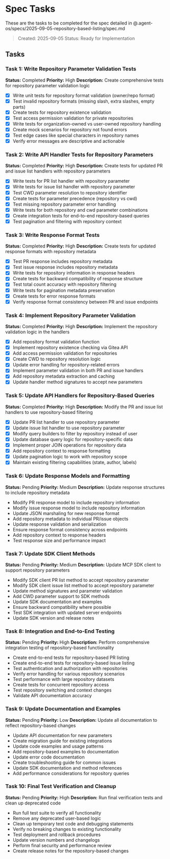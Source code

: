 # Spec Tasks

These are the tasks to be completed for the spec detailed in @.agent-os/specs/2025-09-05-repository-based-listing/spec.md

> Created: 2025-09-05
> Status: Ready for Implementation

## Tasks

### Task 1: Write Repository Parameter Validation Tests
**Status:** Completed
**Priority:** High
**Description:** Create comprehensive tests for repository parameter validation logic

- [x] Write unit tests for repository format validation (owner/repo format)
- [x] Test invalid repository formats (missing slash, extra slashes, empty parts)
- [x] Create tests for repository existence validation
- [x] Test access permission validation for private repositories
- [x] Write tests for organization-owned vs user-owned repository handling
- [x] Create mock scenarios for repository not found errors
- [x] Test edge cases like special characters in repository names
- [x] Verify error messages are descriptive and actionable

### Task 2: Write API Handler Tests for Repository Parameters
**Status:** Completed
**Priority:** High
**Description:** Create tests for updated PR and issue list handlers with repository parameters

- [x] Write tests for PR list handler with repository parameter
- [x] Write tests for issue list handler with repository parameter
- [x] Test CWD parameter resolution to repository identifier
- [x] Create tests for parameter precedence (repository vs cwd)
- [x] Test missing repository parameter error handling
- [x] Write tests for both repository and cwd parameter combinations
- [x] Create integration tests for end-to-end repository-based queries
- [x] Test pagination and filtering with repository context

### Task 3: Write Response Format Tests
**Status:** Completed
**Priority:** High
**Description:** Create tests for updated response formats with repository metadata

- [x] Test PR response includes repository metadata
- [x] Test issue response includes repository metadata
- [x] Write tests for repository information in response headers
- [x] Create tests for backward compatibility of response structure
- [x] Test total count accuracy with repository filtering
- [x] Write tests for pagination metadata preservation
- [x] Create tests for error response formats
- [x] Verify response format consistency between PR and issue endpoints

### Task 4: Implement Repository Parameter Validation
**Status:** Completed
**Priority:** High
**Description:** Implement the repository validation logic in the handlers

- [x] Add repository format validation function
- [x] Implement repository existence checking via Gitea API
- [x] Add access permission validation for repositories
- [x] Create CWD to repository resolution logic
- [x] Update error handling for repository-related errors
- [x] Implement parameter validation in both PR and issue handlers
- [x] Add repository metadata extraction and caching
- [x] Update handler method signatures to accept new parameters

### Task 5: Update API Handlers for Repository-Based Queries
**Status:** Completed
**Priority:** High
**Description:** Modify the PR and issue list handlers to use repository-based filtering

- [x] Update PR list handler to use repository parameter
- [x] Update issue list handler to use repository parameter
- [x] Modify query builders to filter by repository instead of user
- [x] Update database query logic for repository-specific data
- [x] Implement proper JOIN operations for repository data
- [x] Add repository context to response formatting
- [x] Update pagination logic to work with repository scope
- [x] Maintain existing filtering capabilities (state, author, labels)

### Task 6: Update Response Models and Formatting
**Status:** Pending
**Priority:** Medium
**Description:** Update response structures to include repository metadata

- Modify PR response model to include repository information
- Modify issue response model to include repository information
- Update JSON marshaling for new response format
- Add repository metadata to individual PR/issue objects
- Update response validation and serialization
- Ensure response format consistency across endpoints
- Add repository context to response headers
- Test response size and performance impact

### Task 7: Update SDK Client Methods
**Status:** Pending
**Priority:** Medium
**Description:** Update MCP SDK client to support repository parameters

- Modify SDK client PR list method to accept repository parameter
- Modify SDK client issue list method to accept repository parameter
- Update method signatures and parameter validation
- Add CWD parameter support to SDK methods
- Update SDK documentation and examples
- Ensure backward compatibility where possible
- Test SDK integration with updated server endpoints
- Update SDK version and release notes

### Task 8: Integration and End-to-End Testing
**Status:** Pending
**Priority:** High
**Description:** Perform comprehensive integration testing of repository-based functionality

- Create end-to-end tests for repository-based PR listing
- Create end-to-end tests for repository-based issue listing
- Test authentication and authorization with repositories
- Verify error handling for various repository scenarios
- Test performance with large repository datasets
- Create tests for concurrent repository access
- Test repository switching and context changes
- Validate API documentation accuracy

### Task 9: Update Documentation and Examples
**Status:** Pending
**Priority:** Low
**Description:** Update all documentation to reflect repository-based changes

- Update API documentation for new parameters
- Create migration guide for existing integrations
- Update code examples and usage patterns
- Add repository-based examples to documentation
- Update error code documentation
- Create troubleshooting guide for common issues
- Update SDK documentation and method references
- Add performance considerations for repository queries

### Task 10: Final Test Verification and Cleanup
**Status:** Pending
**Priority:** High
**Description:** Run final verification tests and clean up deprecated code

- Run full test suite to verify all functionality
- Remove any deprecated user-based logic
- Clean up temporary test code and debugging statements
- Verify no breaking changes to existing functionality
- Test deployment and rollback procedures
- Update version numbers and changelogs
- Perform final security and performance review
- Create release notes for the repository-based changes